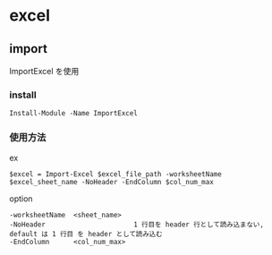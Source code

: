 
# excel


## import

ImportExcel を使用

### install

```
Install-Module -Name ImportExcel
```

### 使用方法

ex

```
$excel = Import-Excel $excel_file_path -worksheetName $excel_sheet_name -NoHeader -EndColumn $col_num_max
```

option

```
-worksheetName  <sheet_name>
-NoHeader                      1 行目を header 行として読み込まない, default は 1 行目 を header として読み込む
-EndColumn      <col_num_max>

```


